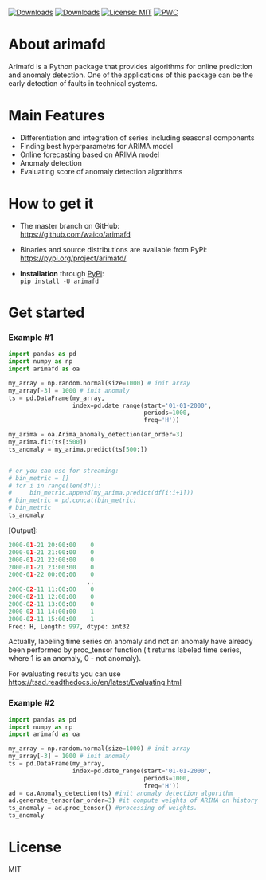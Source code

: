 [![Downloads](https://pepy.tech/badge/arimafd)](https://pepy.tech/project/arimafd) [![Downloads](https://pepy.tech/badge/arimafd/month)](https://pepy.tech/project/arimafd) [![License: MIT](https://img.shields.io/badge/License-MIT-green.svg)](https://github.com/waico/arimafd/blob/master/LICENSE.txt) [![PWC](https://img.shields.io/endpoint.svg?url=https://paperswithcode.com/badge/online-forecasting-and-anomaly-detection/anomaly-detection-on-numenta-anomaly)](https://paperswithcode.com/sota/anomaly-detection-on-numenta-anomaly?p=online-forecasting-and-anomaly-detection)

# About arimafd

Arimafd is a Python package that provides algorithms
for online prediction and anomaly detection. One of the
applications of this package can be the early detection
of faults in technical systems.



# Main Features

- Differentiation and integration of series including seasonal components
- Finding best hyperparametrs for ARIMA model
- Online forecasting based on ARIMA model
- Anomaly detection 
- Evaluating score of anomaly detection algorithms

# How to get it
- The master branch on GitHub:  
https://github.com/waico/arimafd

- Binaries and source distributions are available from PyPi:  
https://pypi.org/project/arimafd/

- **Installation** through [PyPi](https://pypi.org/project/arimafd):  
`pip install -U arimafd`

# Get started

### Example #1

```python
import pandas as pd
import numpy as np
import arimafd as oa

my_array = np.random.normal(size=1000) # init array
my_array[-3] = 1000 # init anomaly
ts = pd.DataFrame(my_array,
                  index=pd.date_range(start='01-01-2000',
                                      periods=1000,
                                      freq='H'))

my_arima = oa.Arima_anomaly_detection(ar_order=3)
my_arima.fit(ts[:500])
ts_anomaly = my_arima.predict(ts[500:])


# or you can use for streaming:
# bin_metric = []
# for i in range(len(df)):
#     bin_metric.append(my_arima.predict(df[i:i+1]))
# bin_metric = pd.concat(bin_metric)
# bin_metric
ts_anomaly
```

[Output]:

```python
2000-01-21 20:00:00    0
2000-01-21 21:00:00    0
2000-01-21 22:00:00    0
2000-01-21 23:00:00    0
2000-01-22 00:00:00    0
                      ..
2000-02-11 11:00:00    0
2000-02-11 12:00:00    0
2000-02-11 13:00:00    0
2000-02-11 14:00:00    1
2000-02-11 15:00:00    1
Freq: H, Length: 997, dtype: int32
```

Actually, labeling time series on anomaly and not an anomaly have already been performed by proc_tensor function (it returns labeled time series, where 1 is an anomaly, 0 - not anomaly). 

For evaluating results you can use https://tsad.readthedocs.io/en/latest/Evaluating.html 

### Example #2

```python
import pandas as pd
import numpy as np
import arimafd as oa

my_array = np.random.normal(size=1000) # init array
my_array[-3] = 1000 # init anomaly
ts = pd.DataFrame(my_array,
                  index=pd.date_range(start='01-01-2000',
                                      periods=1000,
                                      freq='H'))
ad = oa.Anomaly_detection(ts) #init anomaly detection algorithm
ad.generate_tensor(ar_order=3) #it compute weights of ARIMA on history 
ts_anomaly = ad.proc_tensor() #processing of weights. 
ts_anomaly
```

# License

MIT
